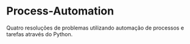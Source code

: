 # Process-Automation
Quatro resoluções de problemas utilizando automação de processos e tarefas através do Python.
